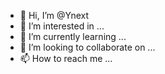- 👋 Hi, I’m @Ynext
- 👀 I’m interested in ...
- 🌱 I’m currently learning ...
- 💞️ I’m looking to collaborate on ...
- 📫 How to reach me ...

<!---
Ynext/Ynext is a ✨ special ✨ repository because its `README.md` (this file) appears on your GitHub profile.
You can click the Preview link to take a look at your changes.
--->
